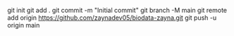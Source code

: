 git init
git add .
git commit -m "Initial commit"
git branch -M main
git remote add origin https://github.com/zaynadev05/biodata-zayna.git
git push -u origin main
